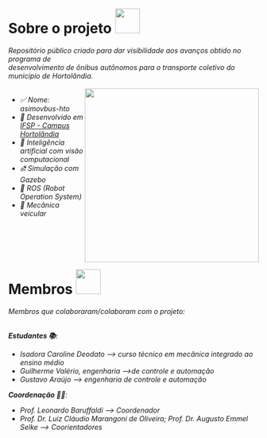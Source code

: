 # Sobre o projeto <img src="https://www.imagensanimadas.com/data/media/425/onibus-imagem-animada-0028.gif" width="50"> 
<em>Repositório público criado para dar visibilidade aos avanços obtido no programa de <br>desenvolvimento de ônibus autônomos para o transporte coletivo do município de Hortolândia.<br><br>
<img align='right' src="https://www.ismartcom.com/hubfs/ai%20gif.gif" width="350"> 
- ✅ Nome: asimovbus-hto
- 🏫 Desenvolvido em <a href="https://hto.ifsp.edu.br/institucional/"> IFSP - Campus Hortolândia </a>
- 👾 Inteligência artificial com visão computacional
- ⛐ Simulação com Gazebo
- 🤖 ROS (Robot Operation System)
- 🚎 Mecânica veicular
</em>
<br/>
<br>
<br>

# Membros <img src="https://gifs.eco.br/wp-content/uploads/2022/07/gifs-de-aperto-de-mao-14.gif" width="50"> 
<em>
Membros que colaboraram/colaboram com o projeto: <br><br>

**Estudantes 📚**:
- Isadora Caroline Deodato --> curso tècnico em mecânica integrado ao ensino médio
- Guilherme Valério, engenharia -->de controle e automação
- Gustavo Araújo --> engenharia de controle e automação

**Coordenação 👨‍🏫**:
- Prof. Leonardo Baruffaldi --> Coordenador
- Prof. Dr. Luiz Cláudio Marangoni de Oliveira; Prof. Dr. Augusto Emmel Selke --> Coorientadores
  </em>
